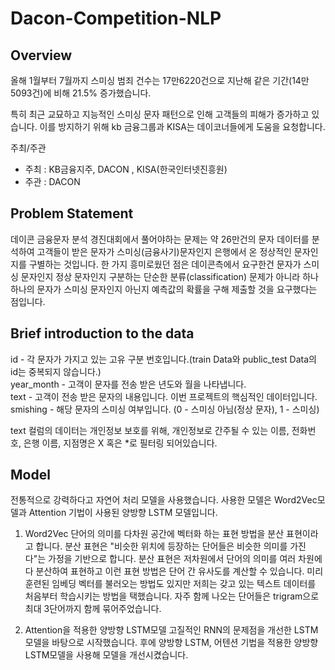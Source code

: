 # Dacon-Competition-NLP

## Overview

올해 1월부터 7월까지 스미싱 범죄 건수는 17만6220건으로 지난해 같은 기간(14만5093건)에 비해 21.5% 증가했습니다.

특히 최근 교묘하고 지능적인 스미싱 문자 패턴으로 인해 고객들의 피해가 증가하고 있습니다. 이를 방지하기 위해 kb 금융그룹과 KISA는 데이코너들에게 도움을 요청합니다.

주최/주관
- 주최 : KB금융지주, DACON , KISA(한국인터넷진흥원)
- 주관 : DACON

## Problem Statement

데이콘 금융문자 분석 경진대회에서 풀어야하는 문제는 약 26만건의 문자 데이터를 분석하여 고객들이 받은 문자가 스미싱(금융사기)문자인지 은행에서 온 정상적인 문자인지를 구별하는 것입니다. 한 가지 흥미로웠던 점은 데이콘측에서 요구한건 문자가 스미싱 문자인지 정상 문자인지 구분하는 단순한 분류(classification) 문제가 아니라 하나하나의 문자가 스미싱 문자인지 아닌지 예측값의 확률을 구해 제출할 것을 요구했다는 점입니다. 

## Brief introduction to the data

id - 각 문자가 가지고 있는 고유 구분 번호입니다.(train Data와 public_test Data의 id는 중복되지 않습니다.)<br>
year_month - 고객이 문자를 전송 받은 년도와 월을 나타냅니다.<br>
text - 고객이 전송 받은 문자의 내용입니다. 이번 프로젝트의 핵심적인 데이터입니다.<br>
smishing - 해당 문자의 스미싱 여부입니다. (0 - 스미싱 아님(정상 문자), 1 -  스미싱)<br>

text 컬럼의 데이터는 개인정보 보호를 위해, 개인정보로 간주될 수 있는 이름, 전화번호, 은행 이름, 지점명은 X 혹은 *로 필터링 되어있습니다. 

## Model
전통적으로 강력하다고 자연어 처리 모델을 사용했습니다. 사용한 모델은 Word2Vec모델과 Attention 기법이 사용된 양방향 LSTM 모델입니다.<br>

1. Word2Vec 
단어의 의미를 다차원 공간에 벡터화 하는 표현 방법을 분산 표현이라고 합니다. 분산 표현은 "비슷한 위치에 등장하는 단어들은 비슷한 의미를 가진다"는 가정을 기반으로 합니다. 분산 표현은 저차원에서 단어의 의미를 여러 차원에다 분산하여 표현하고 이런 표현 방법은 단어 간 유사도를 계산할 수 있습니다. 미리 훈련된 임베딩 벡터를 불러오는 방법도 있지만 저희는 갖고 있는 텍스트 데이터를 처음부터 학습시키는 방법을 택했습니다. 자주 함께 나오는 단어들은 trigram으로 최대 3단어까지 함께 묶어주었습니다.

2. Attention을 적용한 양방향 LSTM모델
고질적인 RNN의 문제점을 개선한 LSTM 모델을 바탕으로 시작했습니다. 후에 양방향 LSTM, 어텐션 기법을 적용한 양방향 LSTM모델을 사용해 모델을 개선시켰습니다. 
